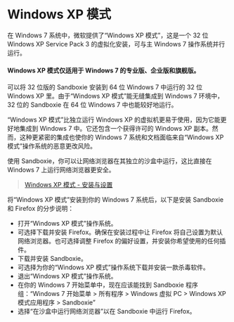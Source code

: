 # Windows XP 模式

在 Windows 7 系统中，微软提供了“Windows XP 模式”，这是一个 32 位 Windows XP Service Pack 3 的虚拟化安装，可与主 Windows 7 操作系统并行运行。

#### Windows XP 模式仅适用于 Windows 7 的专业版、企业版和旗舰版。

可以将 32 位版的 Sandboxie 安装到 64 位 Windows 7 中运行的 32 位 Windows XP 里。由于“Windows XP 模式”能无缝集成到 Windows 7 环境中，32 位的 Sandboxie 在 64 位 Windows 7 中也能较好地运行。

“Windows XP 模式”比独立运行 Windows XP 的虚拟机更易于使用，因为它能更好地集成到 Windows 7 中。它还包含一个获得许可的 Windows XP 副本。然而，这种更紧密的集成也使你的 Windows 7 系统和文档面临来自“Windows XP 模式”操作系统的恶意更改风险。

使用 Sandboxie，你可以让网络浏览器在其独立的沙盒中运行，这比直接在 Windows 7 上运行网络浏览器更安全。

> [Windows XP 模式 - 安装与设置](https://www.sevenforums.com/tutorials/8247-windows-xp-mode-install-setup.html)

将“Windows XP 模式”安装到你的 Windows 7 系统后，以下是安装 Sandboxie 和 Firefox 的分步说明：

* 打开“Windows XP 模式”操作系统。
* 可选择下载并安装 Firefox。确保在安装过程中让 Firefox 将自己设置为默认网络浏览器。也可选择调整 Firefox 的偏好设置，并安装你希望使用的任何插件。
* 下载并安装 Sandboxie。
* 可选择为你的“Windows XP 模式”操作系统下载并安装一款杀毒软件。
* 退出“Windows XP 模式”操作系统。
* 在你的 Windows 7 开始菜单中，现在应该能找到 Sandboxie 程序组：“Windows 7 开始菜单 > 所有程序 > Windows 虚拟 PC > Windows XP 模式应用程序 > Sandboxie”
* 选择“在沙盒中运行网络浏览器”以在 Sandboxie 中运行 Firefox。

